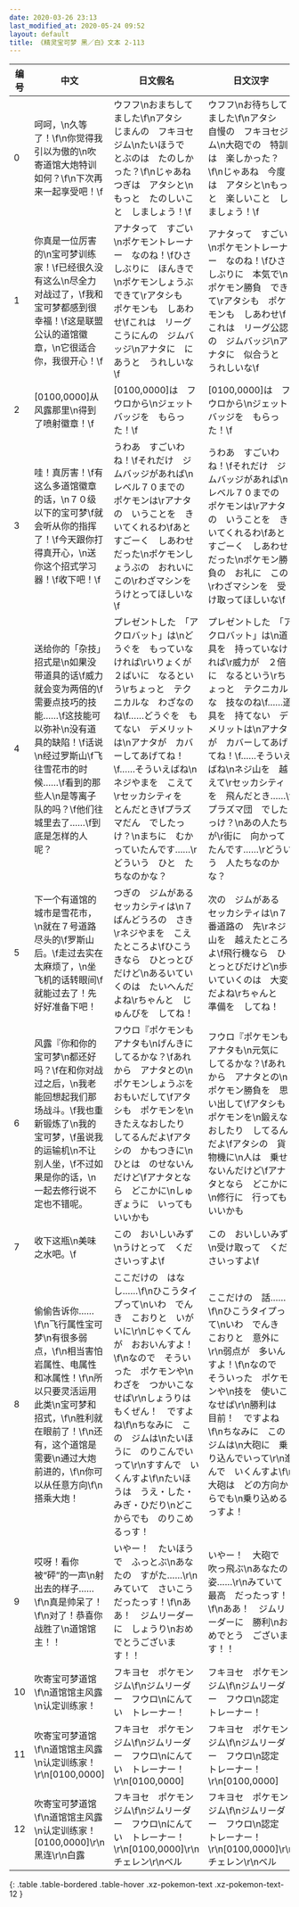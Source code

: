 ```yaml
---
date: 2020-03-26 23:13
last_modified_at: 2020-05-24 09:52
layout: default
title: 《精灵宝可梦 黑／白》文本 2-113
---
```

| 编号 | 中文 | 日文假名 | 日文汉字 |
| ---- | ---- | ---- | --- |
| 0 | 呵呵，\n久等了！\f\n你觉得我引以为傲的\n吹寄道馆大炮特训如何？\f\n下次再来一起享受吧！\f | ウフフ\nおまちしてました\f\nアタシ　じまんの　フキヨセジム\nたいほうで　とぶのは　たのしかった？\f\nじゃあね　つぎは　アタシと\nもっと　たのしいこと　しましょう！\f | ウフフ\nお待ちしてました\f\nアタシ　自慢の　フキヨセジム\n大砲での　特訓は　楽しかった？\f\nじゃあね　今度は　アタシと\nもっと　楽しいこと　しましょう！\f |
| 1 | 你真是一位厉害的\n宝可梦训练家！\f已经很久没有这么\n尽全力对战过了，\f我和宝可梦都感到很幸福！\f这是联盟公认的道馆徽章，\n它很适合你，我很开心！\f | アナタって　すごい\nポケモントレーナー　なのね！\fひさしぶりに　ほんきで\nポケモンしょうぶ　できて\rアタシも　ポケモンも　しあわせ\fこれは　リーグこうにんの　ジムバッジ\nアナタに　にあうと　うれしいな\f | アナタって　すごい\nポケモントレーナー　なのね！\fひさしぶりに　本気で\nポケモン勝負　できて\rアタシも　ポケモンも　しあわせ\fこれは　リーグ公認の　ジムバッジ\nアナタに　似合うと　うれしいな\f |
| 2 | [0100,0000]从风露那里\n得到了喷射徽章！\f | [0100,0000]は　フウロから\nジェットバッジを　もらった！\f | [0100,0000]は　フウロから\nジェットバッジを　もらった！\f |
| 3 | 哇！真厉害！\f有这么多道馆徽章的话，\n７０级以下的宝可梦\f就会听从你的指挥了！\f今天跟你打得真开心，\n送你这个招式学习器！\f收下吧！\f | うわあ　すごいわね！\fそれだけ　ジムバッジがあれば\nレベル７０までの　ポケモンは\rアナタの　いうことを　きいてくれるわ\fあと　すごーく　しあわせ　だった\nポケモンしょうぶの　おれいに　この\rわざマシンを　うけとってほしいな\f | うわあ　すごいわね！\fそれだけ　ジムバッジがあれば\nレベル７０までの　ポケモンは\rアナタの　いうことを　きいてくれるわ\fあと　すごーく　しあわせ　だった\nポケモン勝負の　お礼に　この\rわざマシンを　受け取ってほしいな\f |
| 4 | 送给你的「杂技」招式是\n如果没带道具的话\f威力就会变为两倍的\f需要点技巧的技能……\f这技能可以弥补\n没有道具的缺陷！\f话说\n经过罗斯山\f飞往雪花市的时候……\f看到的那些人\n是等离子队的吗？\f他们往城里去了……\f到底是怎样的人呢？ | プレゼントした　「アクロバット」は\nどうぐを　もっていなければ\rいりょくが　２ばいに　なるという\rちょっと　テクニカルな　わざなのね\f……どうぐを　もてない　デメリットは\nアナタが　カバーしてあげてね！\f……そういえばね\nネジやまを　こえて\rセッカシティを　とんだとき\fプラズマだん　でしたっけ？\nまちに　むかっていたんです……\rどういう　ひと　たちなのかな？ | プレゼントした　「アクロバット」は\n道具を　持っていなければ\r威力が　２倍に　なるという\rちょっと　テクニカルな　技なのね\f……道具を　持てない　デメリットは\nアナタが　カバーしてあげてね！\f……そういえばね\nネジ山を　越えて\rセッカシティを　飛んだとき……\fプラズマ団　でしたっけ？\nあの人たちが\r街に　向かってたんです……\rどういう　人たちなのかな？ |
| 5 | 下一个有道馆的城市是雪花市，\n就在７号道路尽头的\f罗斯山后。\f走过去实在太麻烦了，\n坐飞机的话转眼间\f就能过去了！先好好准备下吧！ | つぎの　ジムがある　セッカシティは\n７ばんどうろの　さき\rネジやまを　こえたところよ\fひこうきなら　ひとっとびだけど\nあるいていくのは　たいへんだよね\rちゃんと　じゅんびを　してね！ | 次の　ジムがある　セッカシティは\n７番道路の　先\rネジ山を　越えたところよ\f飛行機なら　ひとっとびだけど\n歩いていくのは　大変だよね\rちゃんと　準備を　してね！ |
| 6 | 风露『你和你的宝可梦\n都还好吗？\f在和你对战过之后，\n我老能回想起我们那场战斗。\f我也重新锻炼了\n我的宝可梦，\f虽说我的运输机\n不让别人坐，\f不过如果是你的话，\n一起去修行说不定也不错呢。 | フウロ『ポケモンも　アナタも\nげんきに　してるかな？\fあれから　アナタとの\nポケモンしょうぶを　おもいだして\fアタシも　ポケモンを\nきたえなおしたり　してるんだよ\fアタシの　かもつきに\nひとは　のせないんだけど\fアナタとなら　どこかに\nしゅぎょうに　いっても　いいかも | フウロ『ポケモンも　アナタも\n元気に　してるかな？\fあれから　アナタとの\nポケモン勝負を　思い出して\fアタシも　ポケモンを\n鍛えなおしたり　してるんだよ\fアタシの　貨物機に\n人は　乗せないんだけど\fアナタとなら　どこかに\n修行に　行っても　いいかも |
| 7 | 收下这瓶\n美味之水吧。\f | この　おいしいみず\nうけとって　くださいっすよ\f | この　おいしいみず\n受け取って　くださいっすよ\f |
| 8 | 偷偷告诉你……\f\n飞行属性宝可梦\n有很多弱点，\f\n相当害怕岩属性、电属性和冰属性！\f\n所以只要灵活运用此类\n宝可梦和招式，\f\n胜利就在眼前了！\f\n还有，这个道馆是需要\n通过大炮前进的，\f\n你可以从任意方向\f\n搭乘大炮！ | ここだけの　はなし……\f\nひこうタイプって\nいわ　でんき　こおりと　いがいに\r\nじゃくてんが　おおいんすよ！\f\nなので　そういった　ポケモンや\nわざを　つかいこなせば\r\nしょうりは　もくぜん！　ですよね\f\nちなみに　この　ジムは\nたいほうに　のりこんでいって\r\nすすんで　いくんすよ\f\nたいほうは　うえ・した・みぎ・ひだり\nどこからでも　のりこめるっす！ | ここだけの　話……\f\nひこうタイプって\nいわ　でんき　こおりと　意外に\r\n弱点が　多いんすよ！\f\nなので　そういった　ポケモンや\n技を　使いこなせば\r\n勝利は　目前！　ですよね\f\nちなみに　この　ジムは\n大砲に　乗り込んでいって\r\n進んで　いくんすよ\f\n大砲は　どの方向からでも\n乗り込めるっすよ！ |
| 9 | 哎呀！看你被“砰”的一声\n射出去的样子……\f\n真是帅呆了！\f\n对了！恭喜你战胜了\n道馆馆主！！ | いやー！　たいほうで　ふっとぶ\nあなたの　すがた……\r\nみていて　さいこう　だったっす！\f\nああ！　ジムリーダーに　しょうり\nおめでとうございます！！ | いやー！　大砲で　吹っ飛ぶ\nあなたの　姿……\r\nみていて　最高　だったっす！\f\nああ！　ジムリーダーに　勝利\nおめでとう　ございます！！ |
| 10 | 吹寄宝可梦道馆\f\n道馆馆主风露\n认定训练家！ | フキヨセ　ポケモンジム\f\nジムリーダー　フウロ\nにんてい　トレーナー！ | フキヨセ　ポケモンジム\f\nジムリーダー　フウロ\n認定　トレーナー！ |
| 11 | 吹寄宝可梦道馆\f\n道馆馆主风露\n认定训练家！\r\n[0100,0000] | フキヨセ　ポケモンジム\f\nジムリーダー　フウロ\nにんてい　トレーナー！\r\n[0100,0000] | フキヨセ　ポケモンジム\f\nジムリーダー　フウロ\n認定　トレーナー！\r\n[0100,0000] |
| 12 | 吹寄宝可梦道馆\f\n道馆馆主风露\n认定训练家！[0100,0000]\r\n黑连\r\n白露 | フキヨセ　ポケモンジム\f\nジムリーダー　フウロ\nにんてい　トレーナー！\r\n[0100,0000]\r\nチェレン\r\nベル | フキヨセ　ポケモンジム\f\nジムリーダー　フウロ\n認定　トレーナー！\r\n[0100,0000]\r\nチェレン\r\nベル |
{: .table .table-bordered .table-hover .xz-pokemon-text .xz-pokemon-text-12 }